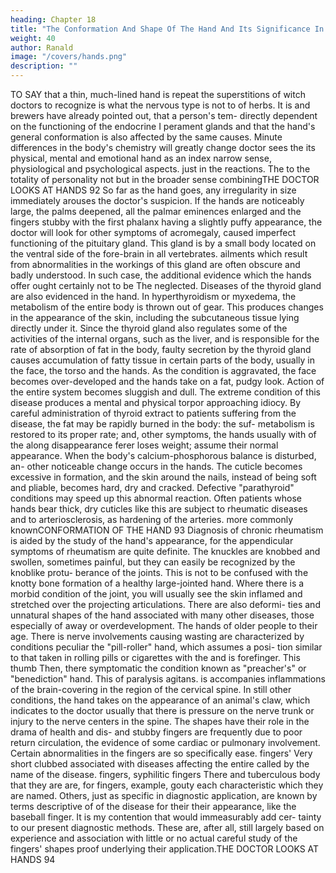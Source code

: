 ```yaml
---
heading: Chapter 18
title: "The Conformation And Shape Of The Hand And Its Significance In Medicine"
weight: 40
author: Ranald
image: "/covers/hands.png"
description: ""
---
```




TO SAY that a thin, much-lined hand is repeat the superstitions of witch doctors
to recognize
is
what
the nervous type is not to
of herbs. It is
and brewers
have already pointed out, that a person's tem-
directly dependent on the functioning of the endocrine
I
perament
glands and that the hand's general conformation is also affected by
the same causes. Minute differences in the body's chemistry will
greatly change
doctor sees the
its
physical, mental
and emotional
hand as an index
narrow sense,
physiological and psychological aspects.
just
in
the
reactions.
The
to the totality of personality
not
but in the broader sense combiningTHE DOCTOR LOOKS AT HANDS
92
So far as the hand goes, any irregularity in
size
immediately
arouses the doctor's suspicion. If the hands are noticeably large, the
palms deepened, all the palmar eminences enlarged and the fingers
stubby with the first phalanx having a slightly puffy appearance,
the doctor will look for other
symptoms
of acromegaly, caused
imperfect functioning of the pituitary gland. This gland
is
by
a small
body located on the ventral side of the fore-brain in all vertebrates.
ailments which result from abnormalities in the workings of
this gland are often obscure and badly understood. In such case, the
additional evidence which the hands offer ought certainly not to be
The
neglected.
Diseases of the thyroid gland are also evidenced in the hand. In
hyperthyroidism or myxedema, the metabolism of the entire body is
thrown out of gear. This produces changes
in the
appearance of
the skin, including the subcutaneous tissue lying directly under it.
Since the thyroid gland also regulates some of the activities of the
internal organs, such as the liver, and is responsible for the rate of
absorption of fat in the body, faulty secretion by the thyroid gland
causes accumulation of fatty tissue in certain parts of the body,
usually in the face, the torso and the hands.
As the condition is aggravated, the face becomes over-developed
and the hands take on a fat, pudgy look. Action of the entire system
becomes sluggish and dull. The extreme condition of this disease
produces a mental and physical torpor approaching idiocy. By
careful administration of thyroid extract to patients suffering from
the disease, the fat
may
be rapidly burned in the body: the suf-
metabolism
is restored to its proper rate; and,
other symptoms, the hands usually
with
of
the
along
disappearance
ferer loses weight;
assume
their
normal appearance.
When
the body's calcium-phosphorous balance is disturbed, an-
other noticeable change occurs in the hands. The cuticle becomes
excessive in formation, and the skin around the nails, instead of
being soft and pliable, becomes hard, dry and cracked. Defective
"parathyroid" conditions may speed up this abnormal reaction. Often
patients whose hands bear thick, dry cuticles like this are subject
to rheumatic diseases
and
to arteriosclerosis,
as hardening of the arteries.
more commonly knownCONFORMATION OF THE HAND
93
Diagnosis of chronic rheumatism is aided by the study of the
hand's appearance, for the appendicular symptoms of rheumatism
are quite definite. The knuckles are knobbed and swollen, sometimes
painful, but they can easily be recognized
by the knoblike protu-
berance of the joints. This is not to be confused with the knotty bone
formation of a healthy large-jointed hand. Where there is a morbid
condition of the joint, you will usually see the skin inflamed and
stretched over the projecting articulations. There are also deformi-
ties and unnatural shapes of the hand associated with many other
diseases,
those
especially
of
away or overdevelopment.
The hands of older people
to their age.
There
is
nerve involvements causing wasting
are characterized
by conditions peculiar
the "pill-roller" hand, which assumes a posi-
tion similar to that taken in rolling pills or cigarettes with the
and
is
forefinger. This
thumb
Then, there
symptomatic
the condition known as "preacher's" or "benediction" hand. This
of paralysis agitans.
is
accompanies inflammations of the brain-covering in the
region of the cervical spine. In still other conditions, the hand takes
on the appearance of an animal's claw, which indicates to the doctor
usually
that there
is
pressure on the nerve trunk or injury to the nerve
centers in the spine.
The
shapes have their role in the drama of health and dis-
and stubby fingers are frequently due to
poor return circulation, the evidence of some cardiac or pulmonary
involvement. Certain abnormalities in the fingers are so specifically
ease.
fingers'
Very short clubbed
associated with diseases affecting the entire
called
by the name
of the disease.
fingers, syphilitic fingers
There
and tuberculous
body that they are
are, for
fingers,
example, gouty
each characteristic
which they are named. Others, just as specific in
diagnostic application, are known by terms descriptive of
of the disease for
their
their appearance, like the baseball finger. It is
my
contention that
would immeasurably add cer-
tainty to our present diagnostic methods. These are, after all, still
largely based on experience and association with little or no actual
careful study of the fingers' shapes
proof underlying their application.THE DOCTOR LOOKS AT HANDS
94

